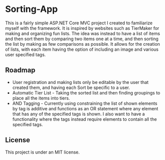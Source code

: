 # Sorting-App
This is a fairly simple ASP.NET Core MVC project I created to familiarize myself with the framework. It is inspired by websites such as TierMaker for making and organizing fun lists. The idea was instead to have a list of items and then sort them by comparing two items one at a time, and then sorting the list by making as few comparisons as possible. It allows for the creation of lists, with each item having the option of including an image and various user specified tags.

## Roadmap
* User registration and making lists only be editable by the user that created them, and having each Sort be specific to a user.
* Automatic Tier List - Taking the sorted list and then finding groupings to place all the items into tiers.
* AND Tagging - Currently using constraining the list of shown elements by tag is additive and functions as an OR statement where any element that has any of the specified tags is shown. I also want to have a functionality where the tags instead require elements to contain all the specified tags.

## License
This project is under an MIT license.
